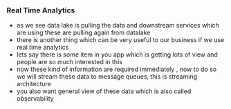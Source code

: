 ### Real Time Analytics
- as we see data lake is pulling the data and downstream services which are using these are pulling again from datalake
- there is another thing which can be very useful to our business if we use real time analytics
- lets say there is some item in you app which is getting lots of view and people are so much interested in this
- now these kind of information are required immediately , now to do so we will stream these data to message queues, this is streaming architecture
- you also want general view of these data which is also called observability
